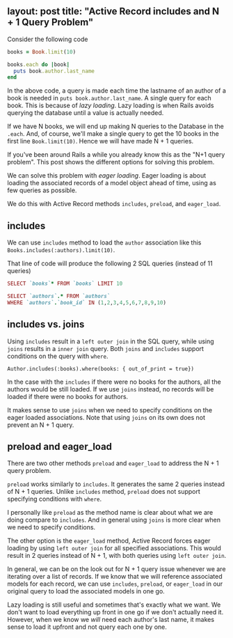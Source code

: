 layout: post
title:  "Active Record includes and N + 1 Query Problem"
---

Consider the following code

```ruby
books = Book.limit(10)

books.each do |book|
  puts book.author.last_name
end
```

In the above code, a query is made each time the lastname of an author of a book is needed in `puts book.author.last_name`. A single query for each book. This is because of *lazy loading*. Lazy loading is when Rails avoids querying the database until a value is actually needed.

If we have N books, we will end up making N queries to the Database in the `.each`. And, of course, we'll make a single query to get the 10 books in the first line `Book.limit(10)`. Hence we will have made N + 1 queries. 

If you've been around Rails a while you already know this as the "N+1 query problem". This post shows the different options for solving this problem.

We can solve this problem with *eager loading*. Eager loading is about loading the associated records of a model object ahead of time, using as few queries as possible.

We do this with Active Record methods `includes`, `preload`, and `eager_load`.

## includes
We can use `includes` method to load the `author` association like this `Books.includes(:authors).limit(10)`.

That line of code will produce the following 2 SQL queries (instead of 11 queries)

```ruby
SELECT `books`* FROM `books` LIMIT 10

SELECT `authors`.* FROM `authors`
WHERE `authors`.`book_id` IN (1,2,3,4,5,6,7,8,9,10)
```

## includes vs. joins
Using `includes` result in a `left outer join` in the SQL query, while using `joins` results in a `inner join` query. Both `joins` and `includes` support conditions on the query with `where`. 

`Author.includes(:books).where(books: { out_of_print = true})`

In the case with the `includes` if there were no books for the authors, all the authors would be still loaded. If we use `joins` instead, no records will be loaded if there were no books for authors.

It makes sense to use `joins` when we need to specify conditions on the eager loaded associations. Note that using `joins` on its own does not prevent an N + 1 query.

## preload and eager_load
There are two other methods `preload` and `eager_load` to address the N + 1 query problem.

`preload` works similarly to `includes`. It generates the same 2 queries instead of N + 1 queries. Unlike `includes` method, `preload` does not support specifying conditions with `where`. 

I personally like `preload` as the method name is clear about what we are doing compare to `includes`. And in general using `joins` is more clear when we need to specify conditions.

The other option is the `eager_load` method, Active Record forces eager loading by using `left outer join` for all specified associations. This would result in 2 queries instead of N + 1, with both queries using `left outer join`.

In general, we can be on the look out for N + 1 query issue whenever we are iterating over a list of records. If we know that we will reference associated models for each record, we can use `includes`, `preload`, or `eager_load` in our original query to load the associated models in one go.

Lazy loading is still useful and sometimes that's exactly what we want. We don't want to load everything up front in one go if we don't actually need it. However, when we know we *will* need each author's last name, it makes sense to load it upfront and not query each one by one.

